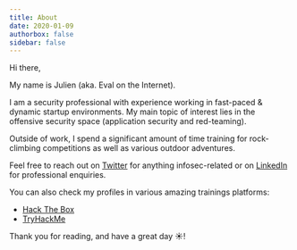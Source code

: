 ```yaml
---
title: About
date: 2020-01-09
authorbox: false
sidebar: false
---
```


Hi there,

My name is Julien (aka. Eval on the Internet).

I am a security professional with experience working in fast-paced & dynamic startup environments. My main topic of interest lies in the offensive security space (application security and red-teaming).

Outside of work, I spend a significant amount of time training for rock-climbing competitions as well as various outdoor adventures.

Feel free to reach out on [Twitter](https://twitter.com/0xEval) for anything infosec-related or on [LinkedIn](https://www.linkedin.com/in/jcouvy/) for professional enquiries.

You can also check my profiles in various amazing trainings platforms:
* [Hack The Box](https://www.hackthebox.eu/profile/20856)
* [TryHackMe](https://tryhackme.com/p/Eval)

Thank you for reading, and have a great day ☀️!

<center>
<script src="https://tryhackme.com/badge/135977"></script>
</center>

